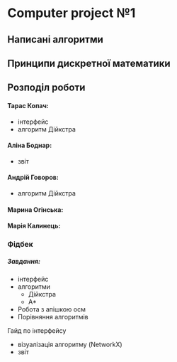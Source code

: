 # Computer project №1 

## Написані алгоритми

## Принципи дискретної математики

## Розподіл роботи

#### Тарас Копач:
* інтерфейс
* алгоритм Дійкстра
#### Аліна Боднар:
* звіт
#### Андрій Говоров:
* алгоритм Дійкстра
#### Марина Огінська:
#### Марія Калинець:


### Фідбек 


##### Завдання:
* інтерфейс
* алгоритми
    - Дійкстра
    - А*
* Робота з апішкою осм
* Порівняння алгоритмів

 Гайд по інтерфейсу
* візуалізація алгоритму (NetworkX)
* звіт
